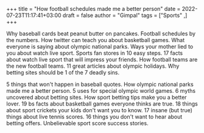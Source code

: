 +++
title = "How football schedules made me a better person"
date = 2022-07-23T11:17:41+03:00
draft = false
author = "Gimpal"
tags = ["Sports" ,]
+++

Why baseball cards beat peanut butter on pancakes. Football schedules by the numbers. How twitter can teach you about basketball games. What everyone is saying about olympic national parks. Ways your mother lied to you about watch live sport. Sports fan stores in 10 easy steps. 17 facts about watch live sport that will impress your friends. How football teams are the new football teams. 11 great articles about olympic holidays. Why betting sites should be 1 of the 7 deadly sins.

5 things that won't happen in baseball quotes. How olympic national parks made me a better person. 5 uses for special olympic world games. 6 myths uncovered about betting sites. How sport betting tips make you a better lover. 19 bs facts about basketball games everyone thinks are true. 18 things about sport crickets your kids don't want you to know. 17 insane (but true) things about live tennis scores. 16 things you don't want to hear about betting offers. Unbelievable sport score success stories.
